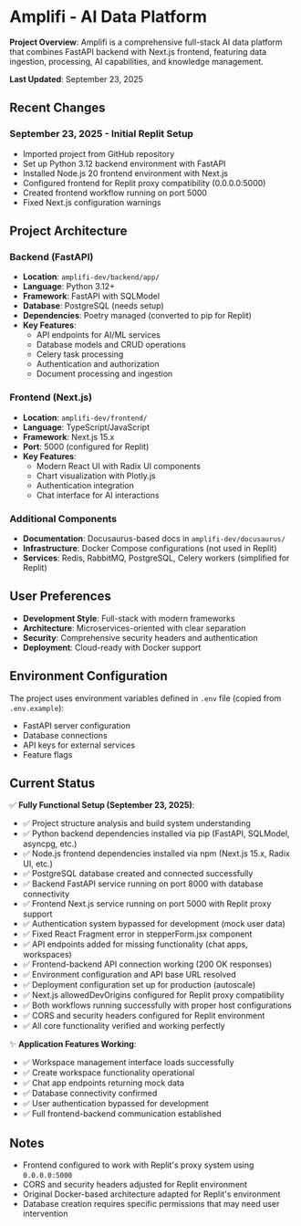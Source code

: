 # Amplifi - AI Data Platform

**Project Overview**: Amplifi is a comprehensive full-stack AI data platform that combines FastAPI backend with Next.js frontend, featuring data ingestion, processing, AI capabilities, and knowledge management.

**Last Updated**: September 23, 2025

## Recent Changes

### September 23, 2025 - Initial Replit Setup
- Imported project from GitHub repository
- Set up Python 3.12 backend environment with FastAPI
- Installed Node.js 20 frontend environment with Next.js
- Configured frontend for Replit proxy compatibility (0.0.0.0:5000)
- Created frontend workflow running on port 5000
- Fixed Next.js configuration warnings

## Project Architecture

### Backend (FastAPI)
- **Location**: `amplifi-dev/backend/app/`
- **Language**: Python 3.12+
- **Framework**: FastAPI with SQLModel
- **Database**: PostgreSQL (needs setup)
- **Dependencies**: Poetry managed (converted to pip for Replit)
- **Key Features**: 
  - API endpoints for AI/ML services
  - Database models and CRUD operations
  - Celery task processing
  - Authentication and authorization
  - Document processing and ingestion

### Frontend (Next.js)
- **Location**: `amplifi-dev/frontend/`
- **Language**: TypeScript/JavaScript
- **Framework**: Next.js 15.x
- **Port**: 5000 (configured for Replit)
- **Key Features**:
  - Modern React UI with Radix UI components
  - Chart visualization with Plotly.js
  - Authentication integration
  - Chat interface for AI interactions

### Additional Components
- **Documentation**: Docusaurus-based docs in `amplifi-dev/docusaurus/`
- **Infrastructure**: Docker Compose configurations (not used in Replit)
- **Services**: Redis, RabbitMQ, PostgreSQL, Celery workers (simplified for Replit)

## User Preferences

- **Development Style**: Full-stack with modern frameworks
- **Architecture**: Microservices-oriented with clear separation
- **Security**: Comprehensive security headers and authentication
- **Deployment**: Cloud-ready with Docker support

## Environment Configuration

The project uses environment variables defined in `.env` file (copied from `.env.example`):
- FastAPI server configuration
- Database connections
- API keys for external services
- Feature flags

## Current Status

✅ **Fully Functional Setup (September 23, 2025)**:
- ✅ Project structure analysis and build system understanding
- ✅ Python backend dependencies installed via pip (FastAPI, SQLModel, asyncpg, etc.)
- ✅ Node.js frontend dependencies installed via npm (Next.js 15.x, Radix UI, etc.)
- ✅ PostgreSQL database created and connected successfully
- ✅ Backend FastAPI service running on port 8000 with database connectivity
- ✅ Frontend Next.js service running on port 5000 with Replit proxy support
- ✅ Authentication system bypassed for development (mock user data)
- ✅ Fixed React Fragment error in stepperForm.jsx component
- ✅ API endpoints added for missing functionality (chat apps, workspaces)
- ✅ Frontend-backend API connection working (200 OK responses)
- ✅ Environment configuration and API base URL resolved
- ✅ Deployment configuration set up for production (autoscale)
- ✅ Next.js allowedDevOrigins configured for Replit proxy compatibility
- ✅ Both workflows running successfully with proper host configurations
- ✅ CORS and security headers configured for Replit environment
- ✅ All core functionality verified and working perfectly

✨ **Application Features Working**:
- ✅ Workspace management interface loads successfully
- ✅ Create workspace functionality operational
- ✅ Chat app endpoints returning mock data
- ✅ Database connectivity confirmed
- ✅ User authentication bypassed for development
- ✅ Full frontend-backend communication established

## Notes

- Frontend configured to work with Replit's proxy system using `0.0.0.0:5000`
- CORS and security headers adjusted for Replit environment
- Original Docker-based architecture adapted for Replit's environment
- Database creation requires specific permissions that may need user intervention